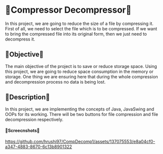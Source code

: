 # 📗Compressor Decompressor📗
In this project, we are going to reduce the size of a file by compressing it. First of all, we need to select the file which is to be compressed. If we want to bring the compressed file into its original form, then we just need to decompress it.

## 🎯Objective🎯
The main objective of the project is to save or reduce storage space. Using this project, we are going to reduce space consumption in the memory or storage. One thing we are ensuring here that during the whole compression and decompression process no data is being lost. 

## 📜Description📜
In this project, we are implementing the concepts of Java, JavaSwing and OOPs for its working. There will be two buttons for file compression and file decompression respectively. 

#### 📩Screecnshots📩
https://github.com/hrushi97/CompDecomp1/assets/137075553/e8a04cf0-a347-4883-8670-6c13b8901322






